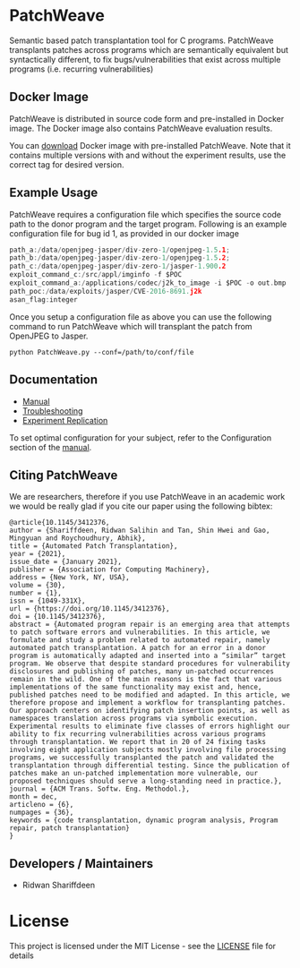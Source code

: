 # PatchWeave

Semantic based patch transplantation tool for C programs. PatchWeave transplants patches across programs which are semantically equivalent but syntactically different, to fix bugs/vulnerabilities that exist across multiple programs (i.e. recurring vulnerabilities)


## Docker Image ##

PatchWeave is distributed in source code form and pre-installed in Docker image. The Docker image also contains PatchWeave evaluation results.


You can [download](https://cloud.docker.com/repository/docker/rshariffdeen/patchweave) Docker image with pre-installed PatchWeave. Note that it contains multiple versions with and without the experiment results, use the correct tag for desired version.


## Example Usage ##
PatchWeave requires a configuration file which specifies the source code path to the donor program and
the target program. Following is an example configuration file for bug id 1, as provided in our docker image

```c
path_a:/data/openjpeg-jasper/div-zero-1/openjpeg-1.5.1;
path_b:/data/openjpeg-jasper/div-zero-1/openjpeg-1.5.2;
path_c:/data/openjpeg-jasper/div-zero-1/jasper-1.900.2
exploit_command_c:/src/appl/imginfo -f $POC
exploit_command_a:/applications/codec/j2k_to_image -i $POC -o out.bmp
path_poc:/data/exploits/jasper/CVE-2016-8691.j2k
asan_flag:integer
```

Once you setup a configuration file as above you can use the following command to run PatchWeave which will transplant the patch
from OpenJPEG to Jasper.

``
python PatchWeave.py --conf=/path/to/conf/file
``

## Documentation ##

* [Manual](doc/Manual.md)
* [Troubleshooting](doc/Troubleshooting.md)
* [Experiment Replication](doc/Replication.md)

To set optimal configuration for your subject, refer to the Configuration section of the [manual](doc/Manual.md).



## Citing PatchWeave

We are researchers, therefore if you use PatchWeave in an academic work we would be really glad if you cite our 
paper using the following bibtex:

```
@article{10.1145/3412376,
author = {Shariffdeen, Ridwan Salihin and Tan, Shin Hwei and Gao, Mingyuan and Roychoudhury, Abhik},
title = {Automated Patch Transplantation},
year = {2021},
issue_date = {January 2021},
publisher = {Association for Computing Machinery},
address = {New York, NY, USA},
volume = {30},
number = {1},
issn = {1049-331X},
url = {https://doi.org/10.1145/3412376},
doi = {10.1145/3412376},
abstract = {Automated program repair is an emerging area that attempts to patch software errors and vulnerabilities. In this article, we formulate and study a problem related to automated repair, namely automated patch transplantation. A patch for an error in a donor program is automatically adapted and inserted into a “similar” target program. We observe that despite standard procedures for vulnerability disclosures and publishing of patches, many un-patched occurrences remain in the wild. One of the main reasons is the fact that various implementations of the same functionality may exist and, hence, published patches need to be modified and adapted. In this article, we therefore propose and implement a workflow for transplanting patches. Our approach centers on identifying patch insertion points, as well as namespaces translation across programs via symbolic execution. Experimental results to eliminate five classes of errors highlight our ability to fix recurring vulnerabilities across various programs through transplantation. We report that in 20 of 24 fixing tasks involving eight application subjects mostly involving file processing programs, we successfully transplanted the patch and validated the transplantation through differential testing. Since the publication of patches make an un-patched implementation more vulnerable, our proposed techniques should serve a long-standing need in practice.},
journal = {ACM Trans. Softw. Eng. Methodol.},
month = dec,
articleno = {6},
numpages = {36},
keywords = {code transplantation, dynamic program analysis, Program repair, patch transplantation}
}
```
## Developers / Maintainers
* Ridwan Shariffdeen


# License
This project is licensed under the MIT License - see the [LICENSE](LICENSE) file for details
